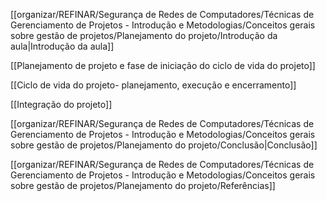 [[organizar/REFINAR/Segurança de Redes de Computadores/Técnicas de Gerenciamento de Projetos - Introdução e Metodologias/Conceitos gerais sobre gestão de projetos/Planejamento do projeto/Introdução da aula|Introdução da aula]]

[[Planejamento de projeto e fase de iniciação do ciclo de vida do projeto]]

[[Ciclo de vida do projeto- planejamento, execução e encerramento]]

[[Integração do projeto]]

[[organizar/REFINAR/Segurança de Redes de Computadores/Técnicas de Gerenciamento de Projetos - Introdução e Metodologias/Conceitos gerais sobre gestão de projetos/Planejamento do projeto/Conclusão|Conclusão]]

[[organizar/REFINAR/Segurança de Redes de Computadores/Técnicas de Gerenciamento de Projetos - Introdução e Metodologias/Conceitos gerais sobre gestão de projetos/Planejamento do projeto/Referências]]